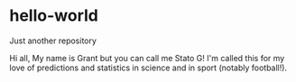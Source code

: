 # hello-world
Just another repository

Hi all, My name is Grant but you can call me Stato G! I'm called this for my love of predictions and statistics in science and in sport (notably football!). 
